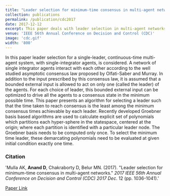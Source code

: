```yaml
---
title: "Leader selection for minimum-time consensus in multi-agent networks"
collection: publications
permalink: /publication/cdc2017
date: 2017-12-12
excerpt: This paper deals with leader selection in multi-agent networks for finite-time concensus.
venue: 'IEEE 56th Annual Conference on Decision and Control (CDC)'
image: 'cdc.gif'
width: '800'
---
```

In this paper leader selection for a single-leader, continuous-time multi-agent system, with single-integrator agents, is considered. A network of single integrator agents interact with each other according to the well studied asymptotic consensus law proposed by Olfati-Saber and Murray. In addition to the input prescribed by this consensus law, it is assumed that a bounded external input is allowed to act on only one (called the leader) of the agents. For each choice of leader, this bounded external input can be optimized to drive all the agents to a consensus state in the minimum possible time. This paper presents an algorithm for selecting a leader such that the time taken to reach consensus is the least among the minimum consensus times achievable by each leader. Recently developed Groebner basis based algorithms are used to calculate explicit set of polynomials which partitions each hyper-sphere in the statespace, centered at the origin; where each partition is identified with a particular leader node. The Groebner basis needs to be computed only once. To select the minimum time leader, these demarcating polynomials need to be evaluated at given initial condition exactly one time.

### Citation 

'Mulla AK, <b>Anand D</b>, Chakraborty D, Belur MN. (2017). &quot;Leader selection for minimum-time consensus in multi-agent networks.&quot; <i>2017 IEEE 56th Annual Conference on Decision and Control (CDC) 2017 Dec</i>. 12 (pp. 1036-1041).'

[Paper Link](https://ieeexplore.ieee.org/abstract/document/8263793)
